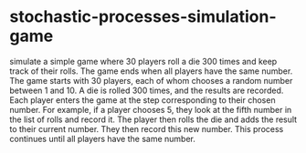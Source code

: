 # stochastic-processes-simulation-game
simulate a simple game where 30 players roll a die 300 times and keep track of their rolls. The game ends when all players have the same number.
The game starts with 30 players, each of whom chooses a random number between 1 and 10.
A die is rolled 300 times, and the results are recorded.
Each player enters the game at the step corresponding to their chosen number. For example, if a player chooses 5, they look at the fifth number in the list of rolls and record it.
The player then rolls the die and adds the result to their current number. They then record this new number.
This process continues until all players have the same number.

